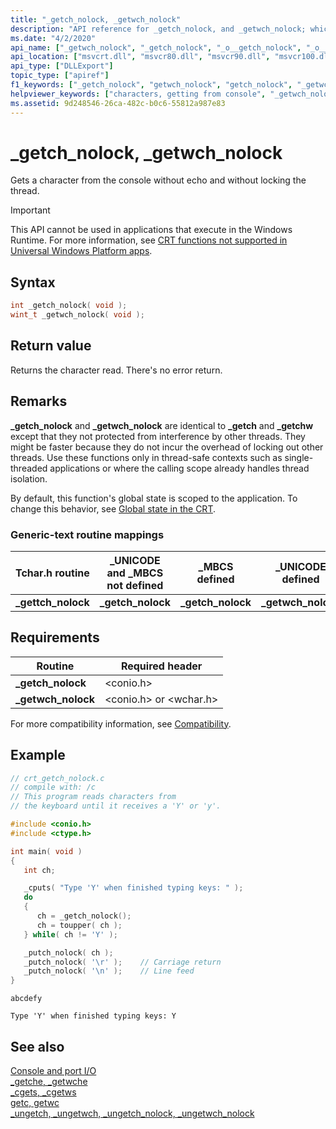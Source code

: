 ```yaml
---
title: "_getch_nolock, _getwch_nolock"
description: "API reference for _getch_nolock, and _getwch_nolock; which get a character from the console without echo and without locking the thread."
ms.date: "4/2/2020"
api_name: ["_getwch_nolock", "_getch_nolock", "_o__getch_nolock", "_o__getwch_nolock"]
api_location: ["msvcrt.dll", "msvcr80.dll", "msvcr90.dll", "msvcr100.dll", "msvcr100_clr0400.dll", "msvcr110.dll", "msvcr110_clr0400.dll", "msvcr120.dll", "msvcr120_clr0400.dll", "ucrtbase.dll", "api-ms-win-crt-conio-l1-1-0.dll", "api-ms-win-crt-private-l1-1-0.dll"]
api_type: ["DLLExport"]
topic_type: ["apiref"]
f1_keywords: ["_getch_nolock", "getwch_nolock", "getch_nolock", "_getwch_nolock", "_gettch_nolock", "gettch_nolock"]
helpviewer_keywords: ["characters, getting from console", "_getwch_nolock function", "_getch_nolock function", "getwch_nolock function", "_gettch_nolock function", "console, reading from", "getch_nolock function", "gettch_nolock function"]
ms.assetid: 9d248546-26ca-482c-b0c6-55812a987e83
---
```

# _getch_nolock, _getwch_nolock

Gets a character from the console without echo and without locking the thread.

> [!IMPORTANT]
> This API cannot be used in applications that execute in the Windows Runtime. For more information, see [CRT functions not supported in Universal Windows Platform apps](../../cppcx/crt-functions-not-supported-in-universal-windows-platform-apps.md).

## Syntax

```C
int _getch_nolock( void );
wint_t _getwch_nolock( void );
```

## Return value

Returns the character read. There's no error return.

## Remarks

**_getch_nolock** and **_getwch_nolock** are identical to **_getch** and **_getchw** except that they not protected from interference by other threads. They might be faster because they do not incur the overhead of locking out other threads. Use these functions only in thread-safe contexts such as single-threaded applications or where the calling scope already handles thread isolation.

By default, this function's global state is scoped to the application. To change this behavior, see [Global state in the CRT](../global-state.md).

### Generic-text routine mappings

|Tchar.h routine|_UNICODE and _MBCS not defined|_MBCS defined|_UNICODE defined|
|---------------------|--------------------------------------|--------------------|-----------------------|
|**_gettch_nolock**|**_getch_nolock**|**_getch_nolock**|**_getwch_nolock**|

## Requirements

|Routine|Required header|
|-------------|---------------------|
|**_getch_nolock**|\<conio.h>|
|**_getwch_nolock**|\<conio.h> or \<wchar.h>|

For more compatibility information, see [Compatibility](../compatibility.md).

## Example

```C
// crt_getch_nolock.c
// compile with: /c
// This program reads characters from
// the keyboard until it receives a 'Y' or 'y'.

#include <conio.h>
#include <ctype.h>

int main( void )
{
   int ch;

   _cputs( "Type 'Y' when finished typing keys: " );
   do
   {
      ch = _getch_nolock();
      ch = toupper( ch );
   } while( ch != 'Y' );

   _putch_nolock( ch );
   _putch_nolock( '\r' );    // Carriage return
   _putch_nolock( '\n' );    // Line feed
}
```

```Input
abcdefy
```

```Output
Type 'Y' when finished typing keys: Y
```

## See also

[Console and port I/O](../console-and-port-i-o.md)\
[_getche, _getwche](getche-getwche.md)\
[_cgets, _cgetws](../cgets-cgetws.md)\
[getc, getwc](getc-getwc.md)\
[_ungetch, _ungetwch, _ungetch_nolock, _ungetwch_nolock](ungetch-ungetwch-ungetch-nolock-ungetwch-nolock.md)
